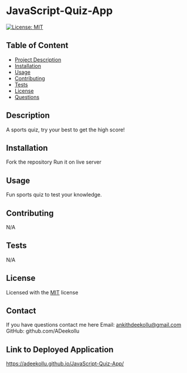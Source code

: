 # JavaScript-Quiz-App

[![License: MIT](https://img.shields.io/badge/License-MIT-yellow.svg)](https://opensource.org/licenses/MIT)

## Table of Content
* [Project Description](#description)
* [Installation](#installation)
* [Usage](#usage)  
* [Contributing](#contribution)
* [Tests](#tests)
* [License](#license)
* [Questions](#contact)

## Description
A sports quiz, try your best to get the high score!

## Installation
Fork the repository
Run it on live server

## Usage
Fun sports quiz to test your knowledge.

## Contributing
N/A

## Tests
N/A

## License
Licensed with the [MIT](https://choosealicense.com/licenses/mit/) license

## Contact
If you have questions contact me here
Email: ankithdeekollu@gmail.com
GitHub: github.com/ADeekollu

## Link to Deployed Application
https://adeekollu.github.io/JavaScript-Quiz-App/